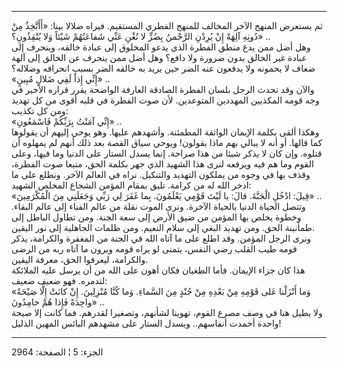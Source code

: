 ------------------------------------------------------------------------

ثم يستعرض المنهج الآخر المخالف للمنهج الفطري المستقيم. فيراه ضلالا بينا:
«أَأَتَّخِذُ مِنْ دُونِهِ آلِهَةً إِنْ يُرِدْنِ الرَّحْمنُ بِضُرٍّ لا تُغْنِ عَنِّي شَفاعَتُهُمْ شَيْئاً وَلا
يُنْقِذُونِ؟» ..  
وهل أضل ممن يدع منطق الفطرة الذي يدعو المخلوق إلى عبادة خالقه، وينحرف
إلى عبادة غير الخالق بدون ضرورة ولا دافع؟ وهل أضل ممن ينحرف عن الخالق
إلى آلهة ضعاف لا يحمونه ولا يدفعون عنه الضر حين يريد به خالقه الضر بسبب
انحرافه وضلاله؟  
«إِنِّي إِذاً لَفِي ضَلالٍ مُبِينٍ» ..  
والآن وقد تحدث الرجل بلسان الفطرة الصادقة العارفة الواضحة يقرر قراره
الأخير في وجه قومه المكذبين المهددين المتوعدين. لأن صوت الفطرة في قلبه
أقوى من كل تهديد ومن كل تكذيب:  
«إِنِّي آمَنْتُ بِرَبِّكُمْ فَاسْمَعُونِ» ..  
وهكذا ألقى بكلمة الإيمان الواثقة المطمئنة. وأشهدهم عليها. وهو يوحي إليهم
أن يقولوها كما قالها. أو أنه لا يبالي بهم ماذا يقولون! ويوحي سياق القصة
بعد ذلك أنهم لم يمهلوه أن قتلوه. وإن كان لا يذكر شيئا من هذا صراحة. إنما
يسدل الستار على الدنيا وما فيها، وعلى القوم وما هم فيه ويرفعه لنرى هذا
الشهيد الذي جهر بكلمة الحق، متبعا صوت الفطرة، وقذف بها في وجوه من يملكون
التهديد والتنكيل. نراه في العالم الآخر. ونطلع على ما ادخر الله له من
كرامة. تليق بمقام المؤمن الشجاع المخلص الشهيد:  
«قِيلَ: ادْخُلِ الْجَنَّةَ. قالَ: يا لَيْتَ قَوْمِي يَعْلَمُونَ. بِما غَفَرَ لِي رَبِّي وَجَعَلَنِي مِنَ
الْمُكْرَمِينَ» ..  
وتتصل الحياة الدنيا بالحياة الآخرة. ونرى الموت نقلة من عالم الفناء إلى
عالم البقاء. وخطوة يخلص بها المؤمن من ضيق الأرض إلى سعة الجنة. ومن تطاول
الباطل إلى طمأنينة الحق. ومن تهديد البغي إلى سلام النعيم. ومن ظلمات
الجاهلية إلى نور اليقين.  
ونرى الرجل المؤمن. وقد اطلع على ما آتاه الله في الجنة من المغفرة
والكرامة، يذكر قومه طيب القلب رضي النفس، يتمنى لو يراه قومه ويرون ما
آتاه ربه من الرضى والكرامة، ليعرفوا الحق، معرفة اليقين.  
هذا كان جزاء الإيمان. فأما الطغيان فكان أهون على الله من أن يرسل عليه
الملائكة لتدمره. فهو ضعيف ضعيف:  
«وَما أَنْزَلْنا عَلى قَوْمِهِ مِنْ بَعْدِهِ مِنْ جُنْدٍ مِنَ السَّماءِ. وَما كُنَّا مُنْزِلِينَ. إِنْ كانَتْ
إِلَّا صَيْحَةً واحِدَةً فَإِذا هُمْ خامِدُونَ» ..  
ولا يطيل هنا في وصف مصرع القوم، تهوينا لشأنهم، وتصغيرا لقدرهم. فما كانت
إلا صيحة واحدة أخمدت أنفاسهم.. ويسدل الستار على مشهدهم البائس المهين
الذليل!

------------------------------------------------------------------------

الجزء: 5 ¦ الصفحة: 2964
